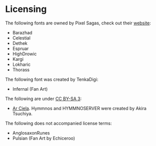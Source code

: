 # Licensing

The following fonts are owned by Pixel Sagas, check out their [website](http://www.pixelsagas.com/):

- Barazhad
- Celestial
- Dethek
- Espruar
- HighDrowic
- Kargi
- Lokharic
- Thorass

The following font was created by TenkaDigi:

- Infernal (Fan Art)

The following are under [CC BY-SA 3](https://creativecommons.org/licenses/by-sa/3.0/):

- [Ar Ciela](http://hymmnoserver.uguu.ca/). Hymmnos and HYMMNOSERVER were created by Akira Tsuchiya.

The following does not accompanied license terms:

- AnglosaxonRunes
- Pulsian (Fan Art by Echiceroo)